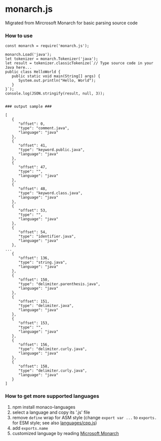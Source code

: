 # monarch.js

Migrated from Mircrosoft Monarch for basic parsing source code

### How to use

```
const monarch = require('monarch.js');

monarch.Load('java');
let tokenizer = monarch.Tokenizer('java');
let result = tokenizer.classicTokenize(`// Type source code in your Java here...
public class HelloWorld {
   public static void main(String[] args) {
      System.out.println("Hello, World");
   }
}`);
console.log(JSON.stringify(result, null, 3));


### output sample ###

[
   {
      "offset": 0,
      "type": "comment.java",
      "language": "java"
   },
   {
      "offset": 41,
      "type": "keyword.public.java",
      "language": "java"
   },
   {
      "offset": 47,
      "type": "",
      "language": "java"
   },
   {
      "offset": 48,
      "type": "keyword.class.java",
      "language": "java"
   },
   {
      "offset": 53,
      "type": "",
      "language": "java"
   },
   {
      "offset": 54,
      "type": "identifier.java",
      "language": "java"
   },
...
   {
      "offset": 136,
      "type": "string.java",
      "language": "java"
   },
   {
      "offset": 150,
      "type": "delimiter.parenthesis.java",
      "language": "java"
   },
   {
      "offset": 151,
      "type": "delimiter.java",
      "language": "java"
   },
   {
      "offset": 153,
      "type": "",
      "language": "java"
   },
   {
      "offset": 156,
      "type": "delimiter.curly.java",
      "language": "java"
   },
   {
      "offset": 158,
      "type": "delimiter.curly.java",
      "language": "java"
   }
]
```

### How to get more supported languages

1. npm install monaco-languages
2. select a language and copy its '.js' file
3. remove `define` wrap for ASM style (change `export var ...` to `exports.` for ESM style; see also [languages/cpp.js](https://github.com/dna2mirror/monarch.js/blob/master/languages/cpp.js))
4. add `exports.name`
5. customized language by reading [Microsoft Monarch](https://microsoft.github.io/monaco-editor/monarch.html)
